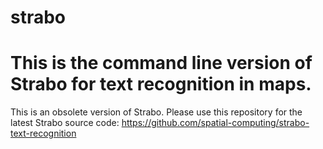 strabo
===========
This is the command line version of Strabo for text recognition in maps.
===========
This is an obsolete version of Strabo. Please use this repository for the latest Strabo source code:
https://github.com/spatial-computing/strabo-text-recognition
